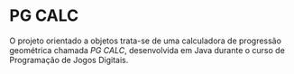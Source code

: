 # PG CALC

O projeto orientado a objetos trata-se de uma calculadora de progressão geométrica chamada *PG CALC*, desenvolvida em Java durante o curso de Programação de Jogos Digitais.
